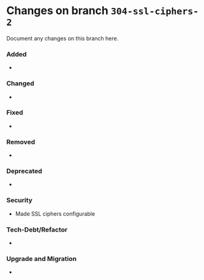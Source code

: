 # Changes on branch `304-ssl-ciphers-2`
Document any changes on this branch here.
### Added
-

### Changed
-

### Fixed
-

### Removed
-

### Deprecated
-

### Security
- Made SSL ciphers configurable

### Tech-Debt/Refactor
-

### Upgrade and Migration
-
